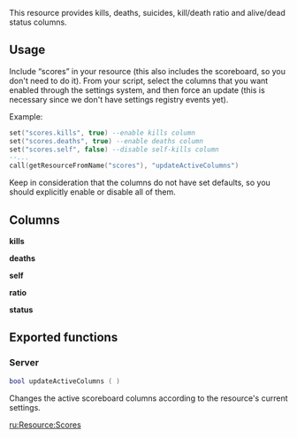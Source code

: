 This resource provides kills, deaths, suicides, kill/death ratio and alive/dead status columns.

Usage
-----

Include “scores” in your resource (this also includes the scoreboard, so you don't need to do it). From your script, select the columns that you want enabled through the settings system, and then force an update (this is necessary since we don't have settings registry events yet).

Example:

``` lua
set("scores.kills", true) --enable kills column
set("scores.deaths", true) --enable deaths column
set("scores.self", false) --disable self-kills column
--...
call(getResourceFromName("scores"), "updateActiveColumns")
```

Keep in consideration that the columns do not have set defaults, so you should explicitly enable or disable all of them.

Columns
-------

**kills**

**deaths**

**self**

**ratio**

**status**

Exported functions
------------------

### Server

``` lua
bool updateActiveColumns ( )
```

Changes the active scoreboard columns according to the resource's current settings.

[ru:<Resource:Scores>](/ru:Resource:Scores.md "wikilink")

